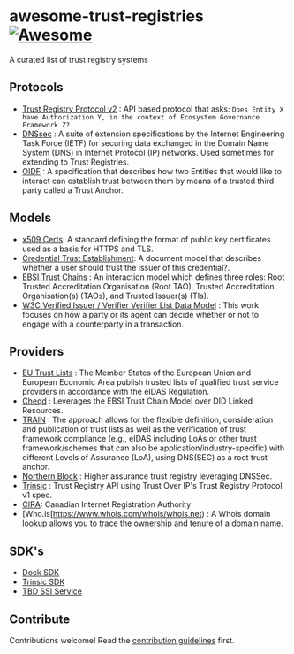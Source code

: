 # awesome-trust-registries [![Awesome](https://awesome.re/badge.svg)](https://awesome.re)

A curated list of trust registry systems

## Protocols

- [Trust Registry Protocol v2](https://github.com/trustoverip/tswg-trust-registry-protocol) : API based protocol that asks: `Does Entity X have Authorization Y, in the context of Ecosystem Governance Framework Z?`
- [DNSsec](https://en.wikipedia.org/wiki/Domain_Name_System_Security_Extensions) : A suite of extension specifications by the Internet Engineering Task Force (IETF) for securing data exchanged in the Domain Name System (DNS) in Internet Protocol (IP) networks. Used sometimes for extending to Trust Registries.
- [OIDF](https://openid.net/specs/openid-federation-1_0.html) : A specification that describes how two Entities that would like to interact can establish trust between them by means of a trusted third party called a Trust Anchor.

## Models

- [x509 Certs](https://en.wikipedia.org/wiki/X.509): A standard defining the format of public key certificates used as a basis for HTTPS and TLS. 
- [Credential Trust Establishment](https://identity.foundation/credential-trust-establishment/): A document model that describes whether a user should trust the issuer of this credential?. 
- [EBSI Trust Chains](https://hub.ebsi.eu/get-started/design/trust-chain) : An interaction model which defines three roles: Root Trusted Accreditation Organisation (Root TAO), Trusted Accreditation Organisation(s) (TAOs), and Trusted Issuer(s) (TIs).
- [W3C Verified Issuer / Verifier Verifier List Data Model](https://w3c-ccg.github.io/verifiable-issuers-verifiers/) : This work focuses on how a party or its agent can decide whether or not to engage with a counterparty in a transaction. 

## Providers

- [EU Trust Lists](https://eidas.ec.europa.eu/efda/tl-browser/#/screen/home) : The Member States of the European Union and European Economic Area publish trusted lists of qualified trust service providers in accordance with the eIDAS Regulation.
- [Cheqd](https://docs.cheqd.io/identity/advanced/trust-infrastructure) : Leverages the EBSI Trust Chain Model over DID Linked Resources. 
- [TRAIN](https://train.trust-scheme.de/info/) : The approach allows for the flexible definition, consideration and publication of trust lists as well as the verification of trust framework compliance (e.g., eIDAS including LoAs or other trust framework/schemes that can also be application/industry-specific) with different Levels of Assurance (LoA), using DNS(SEC) as a root trust anchor. 
- [Northern Block](https://northernblock.io/tag/trust-registry/) : Higher assurance trust registry leveraging DNSSec.
- [Trinsic](https://docs.trinsic.id/reference/services/trust-registry-service/) : Trust Registry API using Trust Over IP's Trust Registry Protocol v1 spec. 
- [CIRA](https://dtlab-labcn.org/en/trust-registry-canadian-internet-registry-authority-cira/): Canadian Internet Registration Authority
- [Who.is[https://www.whois.com/whois/whois.net) : A Whois domain lookup allows you to trace the ownership and tenure of a domain name. 

## SDK's 

- [Dock SDK](https://docs.dock.io/open-source-community/blockchain-sdk/trust-registry/sdk)
- [Trinsic SDK](https://github.com/trinsic-id/sdk)
- [TBD SSI Service](https://github.com/TBD54566975/ssi-service)

## Contribute

Contributions welcome! Read the [contribution guidelines](contributing.md) first.
